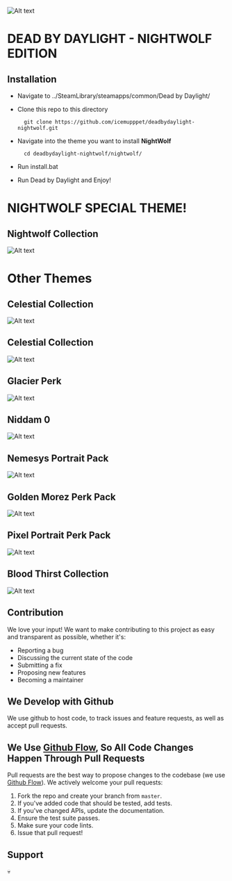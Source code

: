 ![Alt text](https://github.com/IceMupppet/deadbydaylight-nightwolf/blob/gh-pages/dev/assets/banner-DBD-NIGHTWOLF.png "nightwolf")
# DEAD BY DAYLIGHT - NIGHTWOLF EDITION

## Installation

 * Navigate to ../SteamLibrary/steamapps/common/Dead by Daylight/
 * Clone this repo to this directory

         git clone https://github.com/icemupppet/deadbydaylight-nightwolf.git

 * Navigate into the theme you want to install **NightWolf**

         cd deadbydaylight-nightwolf/nightwolf/

 * Run install.bat

 * Run Dead by Daylight and Enjoy! 

# NIGHTWOLF SPECIAL THEME!

## Nightwolf Collection
![Alt text](https://github.com/IceMupppet/deadbydaylight-nightwolf/blob/gh-pages/dev/assets/nightwolf-banner.png "nightwolf-banner")


# Other Themes
## Celestial Collection
![Alt text](https://github.com/IceMupppet/deadbydaylight-nightwolf/blob/gh-pages/dev/assets/toon.png?raw=true "nightwolf-banner")

## Celestial Collection
![Alt text](https://github.com/IceMupppet/deadbydaylight-nightwolf/blob/gh-pages/dev/assets/celestial.png?raw=true "nightwolf-banner")

## Glacier Perk
![Alt text](https://github.com/IceMupppet/deadbydaylight-nightwolf/blob/gh-pages/dev/assets/glacierpack.png?raw=true "nightwolf-banner")

## Niddam 0
![Alt text](https://github.com/IceMupppet/deadbydaylight-nightwolf/blob/gh-pages/dev/assets/niddam.png?raw=true "nightwolf-banner")

## Nemesys Portrait Pack
![Alt text](https://github.com/IceMupppet/deadbydaylight-nightwolf/blob/gh-pages/dev/assets/nemsys.png?raw=true "nightwolf-banner")

## Golden Morez Perk Pack
![Alt text](https://github.com/IceMupppet/deadbydaylight-nightwolf/blob/gh-pages/dev/assets/goldenmorez.png?raw=true
 "nightwolf-banner")
 
 ## Pixel Portrait Perk Pack
![Alt text](https://github.com/IceMupppet/deadbydaylight-nightwolf/blob/gh-pages/dev/assets/pixelportrait.png?raw=true
 "nightwolf-banner")
 
 ## Blood Thirst Collection
![Alt text](https://github.com/IceMupppet/deadbydaylight-nightwolf/blob/gh-pages/dev/assets/bloodthirst-banner.png "nightwolf-banner")


## Contribution
We love your input! We want to make contributing to this project as easy and transparent as possible, whether it's:

- Reporting a bug
- Discussing the current state of the code
- Submitting a fix
- Proposing new features
- Becoming a maintainer

## We Develop with Github
We use github to host code, to track issues and feature requests, as well as accept pull requests.

## We Use [Github Flow](https://guides.github.com/introduction/flow/index.html), So All Code Changes Happen Through Pull Requests
Pull requests are the best way to propose changes to the codebase (we use [Github Flow](https://guides.github.com/introduction/flow/index.html)). We actively welcome your pull requests:

1. Fork the repo and create your branch from `master`.
2. If you've added code that should be tested, add tests.
3. If you've changed APIs, update the documentation.
4. Ensure the test suite passes.
5. Make sure your code lints.
6. Issue that pull request!

## Support
💀
